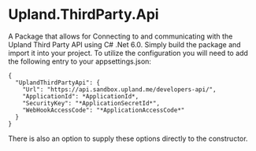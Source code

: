 # Upland.ThirdParty.Api
A Package that allows for Connecting to and communicating with the Upland Third Party API using C# .Net 6.0. Simply build the package and import it into your project. To utilize the configuration you will need to add the following entry to your appsettings.json:

```
{
  "UplandThirdPartyApi": {
    "Url": "https://api.sandbox.upland.me/developers-api/",
    "ApplicationId": *ApplicationId*,
    "SecurityKey": "*ApplicationSecretId*",
    "WebHookAccessCode": "*ApplicationAccessCode*"
  }
}
```
There is also an option to supply these options directly to the constructor.
